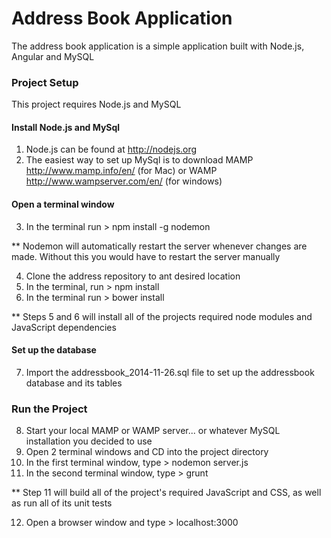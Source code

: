 Address Book Application
=======

The address book application is a simple application built with Node.js, Angular and MySQL

### Project Setup

This project requires Node.js and MySQL

#### Install Node.js and MySql

1. Node.js can be found at http://nodejs.org
2. The easiest way to set up MySql is to download MAMP http://www.mamp.info/en/ (for Mac) or WAMP http://www.wampserver.com/en/ (for windows)

#### Open a terminal window

3. In the terminal run > npm install -g nodemon

** Nodemon will automatically restart the server whenever changes are made. Without this you would have to restart the server manually

4. Clone the address repository to ant desired location
5. In the terminal, run > npm install
6. In the terminal run > bower install

** Steps 5 and 6 will install all of the projects required node modules and JavaScript dependencies

#### Set up the database

7. Import the addressbook_2014-11-26.sql file to set up the addressbook database and its tables

### Run the Project

8. Start your local MAMP or WAMP server... or whatever MySQL installation you decided to use
9. Open 2 terminal windows and CD into the project directory
10. In the first terminal window, type > nodemon server.js
11. In the second terminal window, type > grunt

** Step 11 will build all of the project's required JavaScript and CSS, as well as run all of its unit tests

12. Open a browser window and type > localhost:3000